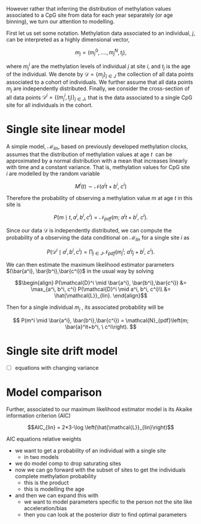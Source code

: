 However rather that inferring the distribution of methylation values associated to a CpG site from data for each year separately (or age binning), we turn our attention to modelling.

First let us set some notation. Methylation data associated to an individual, $j$, can be interpreted as a highly dimensional vector,

$$m_j = \left(m_j ^0, …., m_j^N, t_j \right),$$

where $m_j^i$ are the methylation levels of individual $j$ at site $i$, and $t_j$ is the age of the individual. We denote by $\mathcal{D}=\left \lbrace m_j \right \rbrace_{j \in J}$ the collection of all data points associated to a cohort of individuals. We further assume that all data points $m_j$ are independently distributed. Finally, we consider the cross-section of all data points $\mathcal{D}^i = \left \lbrace(m_j ^i, t_j)\right \rbrace_{j\in J}$, that is the data associated to a single CpG site for all individuals in the cohort.

# Single site linear model

A simple model, $\mathcal{M}_{lin}$, based on previously developed methylation clocks, assumes that the distribution of methylation values at age $t$  can be approximated by a normal distribution with a mean that increases linearly with time and a constant variance. That is, methylation values for CpG site $i$ are modelled by the random variable

$$
M^i(t) \sim \mathcal{N}\left(a^it+b^i, \ c^i\right)
$$

Therefore the probability of observing a methylation value $m$ at age $t$ in this site is

$$
P(m \mid t, a^i, b^i, c^i) = \mathcal{N}_{pdf}\left(m; \ a^it+b^i, \ c^i\right). 
$$

Since our data $\mathcal{D}$ is independently distributed, we can compute the probability of a observing the data conditional on  $\mathcal{M}_{lin}$ for a single site $i$ as

$$
P(\mathcal{D}^i \mid a^i, b^i, c^i) = \prod_{j \in J}\mathcal{N}_{pdf}\left(m_j^i; \ a^it_j+b^i, \ c^i\right). 
$$

We can then estimate the maximum likelihood estimator parameters $(\bar{a^i}, \bar{b^i},\bar{c^i})$ in the usual way by solving

$$\begin{align} P(\mathcal{D}^i \mid \bar{a^i}, \bar{b^i},\bar{c^i}) &= \max_{a^i, b^i, c^i} P(\mathcal{D}^i \mid a^i, b^i, c^i)\\
&= \hat{\mathcal{L}}_{lin}.
\end{align}$$

Then for a single individual $m_j$ , its associated probability will be

$$ P(m^i \mid \bar{a^i}, \bar{b^i},\bar{c^i}) = \mathcal{N}_{pdf}\left(m; \bar{a}^it+b^i, \ c^i\right). $$

# Single site drift model
- [ ] equations with changing variance


# Model comparison
Further, associated to our maximum likelihood estimator model is its Akaike information criterion (AIC)

$$AIC_{lin} = 2*3-\log \left(\hat{\mathcal{L}}_{lin}\right)$$

AIC equations relative weights



- we want to get a probability of an individual with a single site
	- in two models
- we do model comp to drop saturating sites
- now we can go forward with the subset of sites to get the individuals complete methylation probability
	- this is the product
	- this is modelling the age
- and then we can expand this with 
	- we want to model parameters specific to the person not the site like acceleration/bias
	- then you can look at the posterior distr to find optimal parameters 
